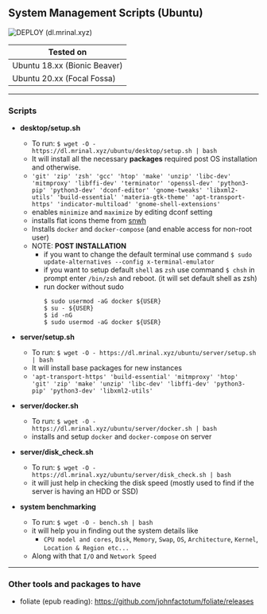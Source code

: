 ## System Management Scripts (Ubuntu)
![DEPLOY (dl.mrinal.xyz)](https://github.com/TheMrinalSinha/ubuntu/workflows/DEPLOY%20(dl.mrinal.xyz)/badge.svg)

| Tested on |
|- |
| Ubuntu 18.xx (Bionic Beaver) |
| Ubuntu 20.xx (Focal Fossa) |
--------------------------------
### Scripts
- **desktop/setup.sh**
  - To run: `$ wget -O - https://dl.mrinal.xyz/ubuntu/desktop/setup.sh | bash`
  - It will install all the necessary **packages** required post OS installation and otherwise.
  - `'git'
    'zip'
    'zsh'
    'gcc'
    'htop'
    'make'
    'unzip'
    'libc-dev'
    'mitmproxy'
    'libffi-dev'
    'terminator'
    'openssl-dev'
    'python3-pip'
    'python3-dev'
    'dconf-editor'
    'gnome-tweaks'
    'libxml2-utils'
    'build-essential'
    'materia-gtk-theme'
    'apt-transport-https'
    'indicator-multiload'
    'gnome-shell-extensions'`
  - enables `minimize` and `maximize` by editing dconf setting
  - installs flat icons theme from [snwh](https://launchpad.net/~snwh/+archive/ubuntu/ppa?field.series_filter=bionic)
  - Installs `docker` and `docker-compose` (and enable access for non-root user)
  - NOTE: **POST INSTALLATION**
    - if you want to change the default terminal use command `$ sudo update-alternatives --config x-terminal-emulator`
    - if you want to setup default `shell` as `zsh` use command `$ chsh` in prompt enter `/bin/zsh` and reboot. (it will set default shell as zsh)
    - run docker without sudo
      ```shell
      $ sudo usermod -aG docker ${USER}
      $ su - ${USER}
      $ id -nG
      $ sudo usermod -aG docker ${USER}
      ```

- **server/setup.sh**
    - To run: `$ wget -O - https://dl.mrinal.xyz/ubuntu/server/setup.sh | bash`
    - It will install base packages for new instances
    - `'apt-transport-https'
    'build-essential'
    'mitmproxy'
    'htop'
    'git'
    'zip'
    'make'
    'unzip'
    'libc-dev'
    'libffi-dev'
    'python3-pip'
    'python3-dev'
    'libxml2-utils'`

- **server/docker.sh**
    - To run: `$ wget -O - https://dl.mrinal.xyz/ubuntu/server/docker.sh | bash`
    - installs and setup `docker` and `docker-compose` on server

- **server/disk_check.sh**
    - To run: `$ wget -O - https://dl.mrinal.xyz/ubuntu/server/disk_check.sh | bash`
    - it will just help in checking the disk speed (mostly used to find if the server is having an HDD or SSD)
- **system benchmarking**
    - To run: `$ wget -O - bench.sh | bash`
    - it will help you in finding out the system details like
      - `CPU model and cores`, `Disk`, `Memory`, `Swap`, `OS`, `Architecture`, `Kernel`, `Location & Region etc...`
    - Along with that `I/O` and `Network Speed`
----

### Other tools and packages to have
- foliate (epub reading): https://github.com/johnfactotum/foliate/releases
